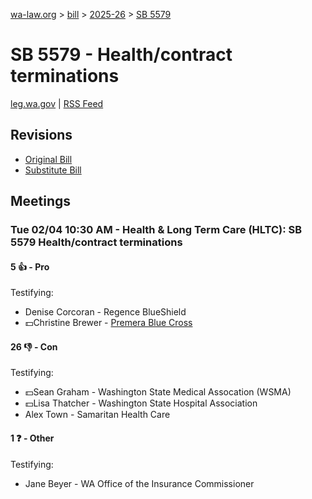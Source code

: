 [wa-law.org](/) > [bill](/bill/) > [2025-26](/bill/2025-26/) > [SB 5579](/bill/2025-26/sb/5579/)

# SB 5579 - Health/contract terminations
[leg.wa.gov](https://app.leg.wa.gov/billsummary?BillNumber=5579&Year=2025&Initiative=false) | [RSS Feed](./rss.xml)

## Revisions
* [Original Bill](1/)
* [Substitute Bill](S/)

## Meetings
### Tue 02/04 10:30 AM - Health & Long Term Care (HLTC): SB 5579 Health/contract terminations
#### 5 👍 - Pro
Testifying:
* Denise Corcoran - Regence BlueShield
* 💵Christine Brewer - [Premera Blue Cross](/org/premera_blue_cross/)

#### 26 👎 - Con
Testifying:
* 💵Sean Graham - Washington State Medical Assocation (WSMA)
* 💵Lisa Thatcher - Washington State Hospital Association
* Alex Town - Samaritan Health Care

#### 1 ❓ - Other
Testifying:
* Jane Beyer - WA Office of the Insurance Commissioner
